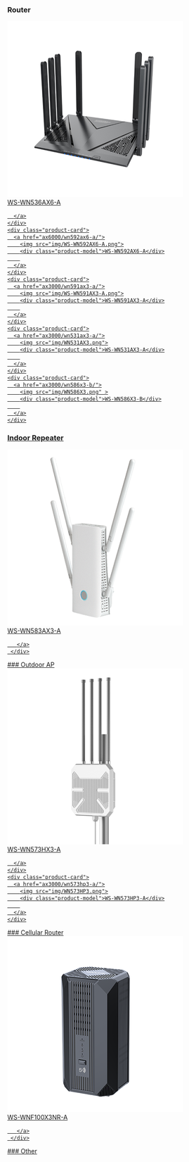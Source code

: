 ### Router

<div class="product-row">
  <div class="product-row-box">
    <div class="product-card">
      <a href="ax6000/wn536ax6-a/">
        <img src="img/wn536ax6.png">
        <div class="product-model">WS-WN536AX6-A</div>
        
      </a>
    </div>
    <div class="product-card">
      <a href="ax6000/wn592ax6-a/">
        <img src="img/WS-WN592AX6-A.png">
        <div class="product-model">WS-WN592AX6-A</div>
        
      </a>
    </div>
    <div class="product-card">
      <a href="ax3000/wn591ax3-a/">
        <img src="img/WS-WN591AX3-A.png">
        <div class="product-model">WS-WN591AX3-A</div>
        
      </a>
    </div>
    <div class="product-card">
      <a href="ax3000/wn531ax3-a/">
        <img src="img/WN531AX3.png">
        <div class="product-model">WS-WN531AX3-A</div>
        
      </a>
    </div>
    <div class="product-card">
      <a href="ax3000/wn586x3-b/">
        <img src="img/WN586X3.png" >
        <div class="product-model">WS-WN586X3-B</div>
        
      </a>
    </div>

  </div>
</div>


### Indoor Repeater
<div class="product-row">
  <div class="product-row-box">
     <div class="product-card">
       <a href="ax3000/wn583ax3-a/">
         <img src="img/WN583AX3.png">
         <div class="product-model">WS-WN583AX3-A</div>
         
       </a>
     </div>
  </div>
</div>
### Outdoor AP
<div class="product-row">
  <div class="product-row-box">
    <div class="product-card">
      <a href="ax3000/wn573hx3-a/">
        <img src="img/WN573HX1.png">
        <div class="product-model">WS-WN573HX3-A</div>
        
      </a>
    </div>
    <div class="product-card">
      <a href="ax3000/wn573hp3-a/">
        <img src="img/WN573HP3.png">
        <div class="product-model">WS-WN573HP3-A</div>
        
      </a>
    </div>
  </div>
</div>
### Cellular Router
<div class="product-row"> 
  <div class="product-row-box">
     <div class="product-card">
       <a href="ax3000/wnf100x3nr-a/">
         <img src="img/WS-WNF100X3NR-A.png">
         <div class="product-model">WS-WNF100X3NR-A</div>
         
       </a>
     </div>
  </div>
</div> 
### Other
